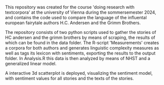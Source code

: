 This repository was created for the course 'doing research with textcorpora' at the university of Vienna during the sommersemester 2024, and contains the code used to compare the language of the influental european fairytale authors H.C. Andersen and the Grimm Brothers.

The repository consists of two python scripts used to gather the stories of HC andersen and the grimm brothers by means of scraping, the results of which can be found in the data folder.
The R-script 'Measurements' creates a corpora for both authors and generates linguistic complexity measures as well as tags its lexicon with sentiments, exporting the results to the output folder.
In Analysis.R this data is then analyzed by means of NHST and a generalized linear model. 

A interactive 3d scatterplot is deployed, visualizing the sentiment model, with sentiment values for all stories and the texts of the stories.
